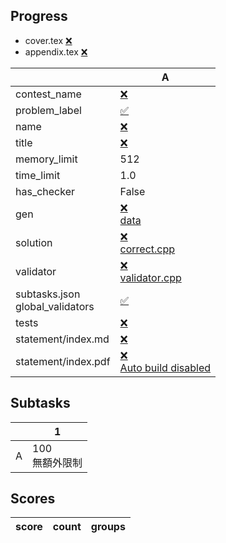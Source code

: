 
## Progress
<!-- progress start -->

- cover.tex [:x:](cover.tex)
- appendix.tex [:x:](appendix.tex)

| | A |
| --- | --- |
| contest_name |  [:x:](pA/problem.json) |
| problem_label |  [:white_check_mark:](pA/problem.json) |
| name |  [:x:](pA/problem.json) |
| title |  [:x:](pA/problem.json) |
| memory_limit |  512 |
| time_limit |  1.0 |
| has_checker |  False |
| gen | [:x:](pA/gen)<br>[data](pA/gen/data) |
| solution | [:x:](pA/solution)<br>[correct.cpp](pA/solution/correct.cpp) |
| validator | [:x:](pA/validator)<br>[validator.cpp](pA/validator/validator.cpp) |
| subtasks.json<br>global_validators |  [:white_check_mark:](pA/subtasks.json) |
| tests | [:x:](pA/tests) |
| statement/index.md | [:x:](pA/statement/index.md) |
| statement/index.pdf | [:x:](pA/statement/index.pdf)<br>[Auto build disabled](pA/statement/DISABLE_AUTO_BUILD) |

<!-- progress end -->

## Subtasks
<!-- subtasks start -->

| | 1 |
| --- | --- |
| A | 100<br>無額外限制 |

<!-- subtasks end -->

## Scores
<!-- scores start -->

| score | count | groups |
| --- | --- | --- |

<!-- scores end -->
